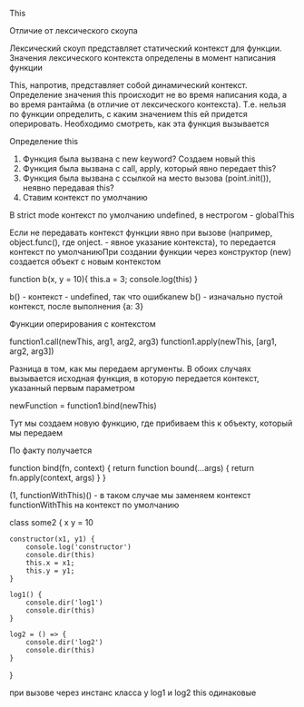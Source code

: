 This

Отличие от лексического скоупа

Лексический скоуп представляет статический контекст для функции. Значения лексического контекста определены в момент написания функции

This, напротив, представляет собой динамический контекст. Определение значения this происходит не во время написания кода, а во время рантайма (в отличие от лексического контекста). Т.е. нельзя по функции определить, с каким значением this ей придется оперировать. Необходимо смотреть, как эта функция вызывается

Определение this

1. Функция была вызвана с new keyword? Создаем новый this
2. Функция была вызвана с call, apply, который явно передает this?
3. Функция была вызвана с ссылкой на место вызова (point.init()), неявно передавая this?
4. Ставим контекст по умолчанию

В strict mode контекст по умолчанию undefined, в нестрогом - globalThis

Если не передавать контекст функции явно при вызове (например, object.func(), где onject. - явное указание контекста), то передается контекст по умолчаниюПри создании функции через конструктор (new) создается объект с новым контекстом

function b(x, y = 10){
    this.a = 3;
    console.log(this)
}

b() - контекст - undefined, так что ошибкаnew b() - изначально пустой контекст, после выполнения {a: 3}

Функции оперирования с контекстом

function1.call(newThis, arg1, arg2, arg3)
function1.apply(newThis, [arg1, arg2, arg3])

Разница в том, как мы передаем аргументы. В обоих случаях вызывается исходная функция, в которую передается контекст, указанный первым параметром

newFunction = function1.bind(newThis)

Тут мы создаем новую функцию, где прибиваем this к объекту, который мы передаем

По факту получается

function bind(fn, context) {
  return function bound(…args) {
    return fn.apply(context, args)
  }
}

(1, functionWithThis)() - в таком случае мы заменяем контекст functionWithThis на контекст по умолчанию



class some2 {
    x
    y = 10

    constructor(x1, y1) {
        console.log('constructor')
        console.dir(this)
        this.x = x1;
        this.y = y1;
    }

    log1() {
        console.dir('log1')
        console.dir(this)
    }

    log2 = () => {
        console.dir('log2')
        console.dir(this)
    }
}

при вызове через инстанс класса у log1 и log2 this одинаковые

